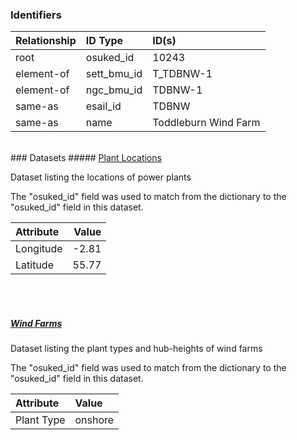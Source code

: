 ### Identifiers

| Relationship   | ID Type     | ID(s)                |
|:---------------|:------------|:---------------------|
| root           | osuked_id   | 10243                |
| element-of     | sett_bmu_id | T_TDBNW-1            |
| element-of     | ngc_bmu_id  | TDBNW-1              |
| same-as        | esail_id    | TDBNW                |
| same-as        | name        | Toddleburn Wind Farm |

<br>
### Datasets
##### <a href="https://raw.githubusercontent.com/OSUKED/Dictionary-Datasets/main/datasets/plant-locations/datapackage.json">Plant Locations</a>

Dataset listing the locations of power plants

The "osuked_id" field was used to match from the dictionary to the "osuked_id" field in this dataset.

| Attribute   |   Value |
|:------------|--------:|
| Longitude   |   -2.81 |
| Latitude    |   55.77 |

<br><br>
##### <a href="https://raw.githubusercontent.com/OSUKED/Dictionary-Datasets/main/datasets/wind-farms/datapackage.json">Wind Farms</a>

Dataset listing the plant types and hub-heights of wind farms

The "osuked_id" field was used to match from the dictionary to the "osuked_id" field in this dataset.

| Attribute   | Value   |
|:------------|:--------|
| Plant Type  | onshore |
